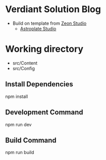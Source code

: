 # Verdiant Solution Blog
- Build on template from [Zeon Studio](https://zeon.studio/)
  - [Astroplate Studio](https://github.com/zeon-studio/astroplate) 


# Working directory
- src/Content
- src/Config

## Install Dependencies
npm install
## Development Command
npm run dev
## Build Command
npm run build
